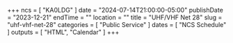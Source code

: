 +++
ncs = [ "KA0LDG" ]
date = "2024-07-14T21:00:00-05:00"
publishDate = "2023-12-21"
endTime = ""
location = ""
title = "UHF/VHF Net 28"
slug = "uhf-vhf-net-28"
categories = [ "Public Service" ]
dates = [ "NCS Schedule" ]
outputs = [ "HTML", "Calendar" ]
+++

